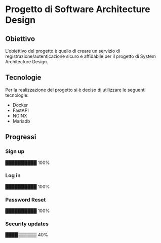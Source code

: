# Progetto di Software Architecture Design
## Obiettivo
L'obiettivo del progetto è quello di creare un servizio di registrazione/autenticazione sicuro e affidabile per il progetto di System Architecture Design.
## Tecnologie
Per la realizzazione del progetto si è deciso di utilizzare le seguenti tecnologie:
- Docker
- FastAPI
- NGINX
- Mariadb
## Progressi
### Sign up
██████████ 100%
### Log in
██████████ 100%
### Password Reset
██████████ 100%
### Security updates
████▒▒▒▒▒▒ 40%
